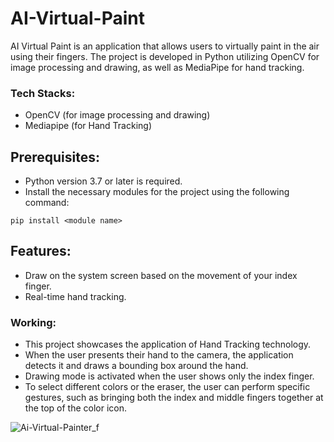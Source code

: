 # AI-Virtual-Paint
AI Virtual Paint is an application that allows users to virtually paint in the air using their fingers. The project is developed in Python utilizing OpenCV for image processing and drawing, as well as MediaPipe for hand tracking.

### Tech Stacks:
- OpenCV (for image processing and drawing)
- Mediapipe (for Hand Tracking)

## Prerequisites:
- Python version 3.7 or later is required.
- Install the necessary modules for the project using the following command:
```
pip install <module name>
```

## Features:
* Draw on the system screen based on the movement of your index finger.
* Real-time hand tracking.

### Working:
* This project showcases the application of Hand Tracking technology.
* When the user presents their hand to the camera, the application detects it and draws a bounding box around the hand.
* Drawing mode is activated when the user shows only the index finger.
* To select different colors or the eraser, the user can perform specific gestures, such as bringing both the index and middle fingers together at the top of the color icon.
 
 ![Ai-Virtual-Painter_f](https://user-images.githubusercontent.com/78357575/123515066-b808b300-d6b3-11eb-8082-97a67f5493c9.jpg)


